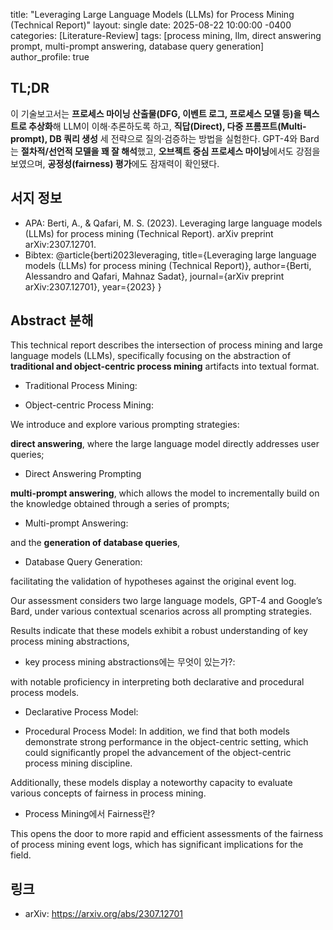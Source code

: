 title: "Leveraging Large Language Models (LLMs) for Process Mining (Technical Report)"
layout: single
date: 2025-08-22 10:00:00 -0400
categories: [Literature-Review]
tags: [process mining, llm, direct answering prompt, multi-prompt answering, database query generation]
author_profile: true

## TL;DR
이 기술보고서는 **프로세스 마이닝 산출물(DFG, 이벤트 로그, 프로세스 모델 등)을 텍스트로 추상화**해 LLM이 이해·추론하도록 하고, **직답(Direct), 다중 프롬프트(Multi-prompt), DB 쿼리 생성** 세 전략으로 질의·검증하는 방법을 실험한다. GPT-4와 Bard는 **절차적/선언적 모델을 꽤 잘 해석**했고, **오브젝트 중심 프로세스 마이닝**에서도 강점을 보였으며, **공정성(fairness) 평가**에도 잠재력이 확인됐다.

## 서지 정보
- APA: Berti, A., & Qafari, M. S. (2023). Leveraging large language models (LLMs) for process mining (Technical Report). arXiv preprint arXiv:2307.12701.
- Bibtex: @article{berti2023leveraging,
  title={Leveraging large language models (LLMs) for process mining (Technical Report)},
  author={Berti, Alessandro and Qafari, Mahnaz Sadat},
  journal={arXiv preprint arXiv:2307.12701},
  year={2023}
}

## Abstract 분해
This technical report describes the intersection of process mining and large language models (LLMs), specifically focusing on the abstraction of **traditional and object-centric process mining** artifacts into textual format. 

- Traditional Process Mining:

- Object-centric Process Mining:

We introduce and explore various prompting strategies: 

**direct answering**, where the large language model directly addresses user queries; 

- Direct Answering Prompting

**multi-prompt answering**, which allows the model to incrementally build on the knowledge obtained through a series of prompts; 

- Multi-prompt Answering:

and the **generation of database queries**, 

- Database Query Generation:

facilitating the validation of hypotheses against the original event log. 

Our assessment considers two large language models, GPT-4 and Google’s Bard, under various contextual scenarios across all prompting strategies. 

Results indicate that these models exhibit a robust understanding of key process mining abstractions, 

- key process mining abstractions에는 무엇이 있는가?:

with notable proficiency in interpreting both declarative and procedural process models. 

- Declarative Process Model:

- Procedural Process Model:
In addition, we find that both models demonstrate strong performance in the object-centric setting, which could significantly propel the advancement of the object-centric process mining discipline.

Additionally, these models display a noteworthy capacity to evaluate various concepts of fairness in process mining. 

- Process Mining에서 Fairness란?

This opens the door to more rapid and efficient assessments of the fairness of process mining event logs, which has significant implications for the field.


## 링크
- arXiv: https://arxiv.org/abs/2307.12701